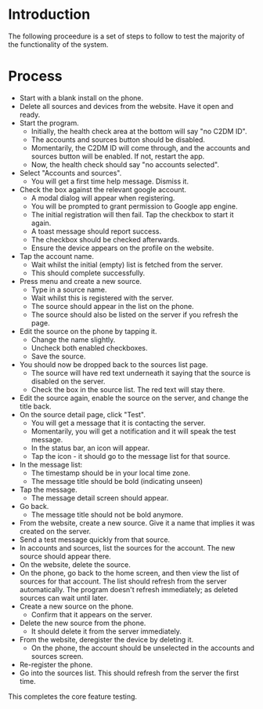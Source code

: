 # Introduction #

The following proceedure is a set of steps to follow to test the majority of the functionality of the system.

# Process #

  * Start with a blank install on the phone.
  * Delete all sources and devices from the website. Have it open and ready.
  * Start the program.
    * Initially, the health check area at the bottom will say "no C2DM ID".
    * The accounts and sources button should be disabled.
    * Momentarily, the C2DM ID will come through, and the accounts and sources button will be enabled. If not, restart the app.
    * Now, the health check should say "no accounts selected".
  * Select "Accounts and sources".
    * You will get a first time help message. Dismiss it.
  * Check the box against the relevant google account.
    * A modal dialog will appear when registering.
    * You will be prompted to grant permission to Google app engine.
    * The initial registration will then fail. Tap the checkbox to start it again.
    * A toast message should report success.
    * The checkbox should be checked afterwards.
    * Ensure the device appears on the profile on the website.
  * Tap the account name.
    * Wait whilst the initial (empty) list is fetched from the server.
    * This should complete successfully.
  * Press menu and create a new source.
    * Type in a source name.
    * Wait whilst this is registered with the server.
    * The source should appear in the list on the phone.
    * The source should also be listed on the server if you refresh the page.
  * Edit the source on the phone by tapping it.
    * Change the name slightly.
    * Uncheck both enabled checkboxes.
    * Save the source.
  * You should now be dropped back to the sources list page.
    * The source will have red text underneath it saying that the source is disabled on the server.
    * Check the box in the source list. The red text will stay there.
  * Edit the source again, enable the source on the server, and change the title back.
  * On the source detail page, click "Test".
    * You will get a message that it is contacting the server.
    * Momentarily, you will get a notification and it will speak the test message.
    * In the status bar, an icon will appear.
    * Tap the icon - it should go to the message list for that source.
  * In the message list:
    * The timestamp should be in your local time zone.
    * The message title should be bold (indicating unseen)
  * Tap the message.
    * The message detail screen should appear.
  * Go back.
    * The message title should not be bold anymore.
  * From the website, create a new source. Give it a name that implies it was created on the server.
  * Send a test message quickly from that source.
  * In accounts and sources, list the sources for the account. The new source should appear there.
  * On the website, delete the source.
  * On the phone, go back to the home screen, and then view the list of sources for that account. The list should refresh from the server automatically. The program doesn't refresh immediately; as deleted sources can wait until later.
  * Create a new source on the phone.
    * Confirm that it appears on the server.
  * Delete the new source from the phone.
    * It should delete it from the server immediately.
  * From the website, deregister the device by deleting it.
    * On the phone, the account should be unselected in the accounts and sources screen.
  * Re-register the phone.
  * Go into the sources list. This should refresh from the server the first time.

This completes the core feature testing.